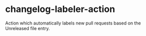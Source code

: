 # changelog-labeler-action
Action which automatically labels new pull requests based on the Unreleased file entry.
